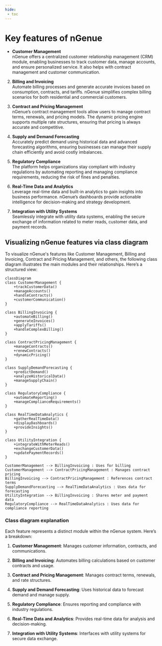```yaml
---
hide:
 - toc
---
```


# Key features of nGenue

- **Customer Management**  
   nGenue offers a centralized customer relationship management (CRM) module, enabling businesses to track customer data, manage accounts, and ensure personalized service. It also helps with contract management and customer communication.

2. **Billing and Invoicing**  
   Automate billing processes and generate accurate invoices based on consumption, contracts, and tariffs. nGenue simplifies complex billing scenarios for both residential and commercial customers.

3. **Contract and Pricing Management**  
   nGenue’s contract management tools allow users to manage contract terms, renewals, and pricing models. The dynamic pricing engine supports multiple rate structures, ensuring that pricing is always accurate and competitive.

4. **Supply and Demand Forecasting**  
   Accurately predict demand using historical data and advanced forecasting algorithms, ensuring businesses can manage their supply chain efficiently and avoid costly imbalances.

5. **Regulatory Compliance**  
   The platform helps organizations stay compliant with industry regulations by automating reporting and managing compliance requirements, reducing the risk of fines and penalties.

6. **Real-Time Data and Analytics**  
   Leverage real-time data and built-in analytics to gain insights into business performance. nGenue’s dashboards provide actionable intelligence for decision-making and strategy development.

7. **Integration with Utility Systems**  
   Seamlessly integrate with utility data systems, enabling the secure exchange of information related to meter reads, customer data, and payment records.

## Visualizing nGenue features via class diagram
To visualize nGenue's features like Customer Management, Billing and Invoicing, Contract and Pricing Management, and others, the following class diagram illustrates the main modules and their relationships. Here’s a structured view: 

``` mermaid
classDiagram
class CustomerManagement {
    +trackCustomerData()
    +manageAccounts()
    +handleContracts()
    +customerCommunication()
}

class BillingInvoicing {
    +automateBilling()
    +generateInvoices()
    +applyTariffs()
    +handleComplexBilling()
}

class ContractPricingManagement {
    +manageContracts()
    +renewContracts()
    +dynamicPricing()
}

class SupplyDemandForecasting {
    +predictDemand()
    +analyzeHistoricalData()
    +manageSupplyChain()
}

class RegulatoryCompliance {
    +automateReporting()
    +manageComplianceRequirements()
}

class RealTimeDataAnalytics {
    +gatherRealTimeData()
    +displayDashboards()
    +provideInsights()
}

class UtilityIntegration {
    +integrateWithMeterReads()
    +exchangeCustomerData()
    +updatePaymentRecords()
}

CustomerManagement --> BillingInvoicing : Uses for billing
CustomerManagement --> ContractPricingManagement : Manages contract pricing
BillingInvoicing --> ContractPricingManagement : References contract terms
SupplyDemandForecasting --> RealTimeDataAnalytics : Uses data for forecasting
UtilityIntegration --> BillingInvoicing : Shares meter and payment data
RegulatoryCompliance --> RealTimeDataAnalytics : Uses data for compliance reporting
```

### Class diagram explanation
Each feature represents a distinct module within the nGenue system. Here’s a breakdown:

1. **Customer Management**: Manages customer information, contracts, and communications.

2. **Billing and Invoicing**: Automates billing calculations based on customer contracts and usage.
3. **Contract and Pricing Management**: Manages contract terms, renewals, and rate structures.
4. **Supply and Demand Forecasting**: Uses historical data to forecast demand and manage supply.
5. **Regulatory Compliance**: Ensures reporting and compliance with industry regulations.
6. **Real-Time Data and Analytics**: Provides real-time data for analysis and decision-making.
7. **Integration with Utility Systems**: Interfaces with utility systems for secure data exchange.


